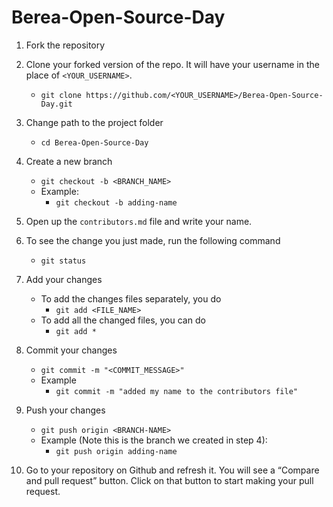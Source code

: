 # Berea-Open-Source-Day

1. Fork the repository 
2. Clone your forked version of the repo. It will have your username in the place of `<YOUR_USERNAME>`. 
  
   * `git clone https://github.com/<YOUR_USERNAME>/Berea-Open-Source-Day.git`

3. Change path to the project folder

    * `cd Berea-Open-Source-Day`

4. Create a new branch 

    * `git checkout -b <BRANCH_NAME>`
    * Example:
      * `git checkout -b adding-name`

5. Open up the `contributors.md` file and write your name. 

7. To see the change you just made, run the following command 
    * `git status`

8. Add your changes 
    * To add the changes files separately, you do 
      * `git add <FILE_NAME>`
    * To add all the changed files, you can do 
      * `git add *`

8. Commit your changes 
    * `git commit -m "<COMMIT_MESSAGE>" `
    * Example 
      * `git commit -m "added my name to the contributors file"`

9. Push your changes 
    * `git push origin <BRANCH-NAME>`
    * Example (Note this is the branch we created in step 4): 
      * `git push origin adding-name` 

10. Go to your repository on Github and refresh it. You will see a “Compare and pull request” button. Click on that button to start making your pull request.
